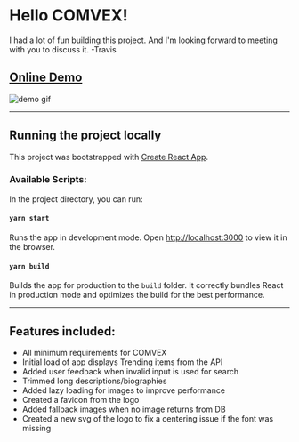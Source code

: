 # Hello COMVEX!

I had a lot of fun building this project. And I'm looking forward to meeting with you to discuss it.
-Travis

## [Online Demo](https://movie-widget-travis.herokuapp.com/)

![demo gif](https://user-images.githubusercontent.com/289841/81184267-2dff1600-8feb-11ea-80dd-31cdd370480d.gif)

---

## Running the project locally

This project was bootstrapped with [Create React App](https://github.com/facebook/create-react-app).

### Available Scripts:

In the project directory, you can run:

#### `yarn start`

Runs the app in development mode. Open [http://localhost:3000](http://localhost:3000) to view it in the browser.

#### `yarn build`

Builds the app for production to the `build` folder. It correctly bundles React in production mode and optimizes the build for the best performance.

---

## Features included:

- All minimum requirements for COMVEX
- Initial load of app displays Trending items from the API
- Added user feedback when invalid input is used for search
- Trimmed long descriptions/biographies
- Added lazy loading for images to improve performance
- Created a favicon from the logo
- Added fallback images when no image returns from DB
- Created a new svg of the logo to fix a centering issue if the font was missing
